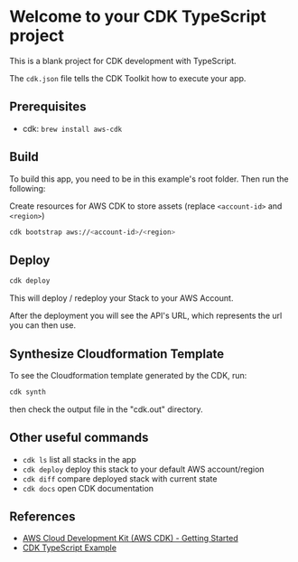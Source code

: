# Welcome to your CDK TypeScript project

This is a blank project for CDK development with TypeScript.

The `cdk.json` file tells the CDK Toolkit how to execute your app.

## Prerequisites

* cdk: `brew install aws-cdk`

## Build

To build this app, you need to be in this example's root folder. Then run the following:

Create resources for AWS CDK to store assets (replace `<account-id>` and `<region>`)

```sh
cdk bootstrap aws://<account-id>/<region>
```

## Deploy

```sh
cdk deploy
```

This will deploy / redeploy your Stack to your AWS Account.

After the deployment you will see the API's URL, which represents the url you can then use.

## Synthesize Cloudformation Template

To see the Cloudformation template generated by the CDK, run:

```sh
cdk synth
```

then check the output file in the "cdk.out" directory.

## Other useful commands

* `cdk ls`          list all stacks in the app
* `cdk deploy`      deploy this stack to your default AWS account/region
* `cdk diff`        compare deployed stack with current state
* `cdk docs`        open CDK documentation

## References

* [AWS Cloud Development Kit (AWS CDK) - Getting Started](https://docs.aws.amazon.com/cdk/latest/guide/getting_started.html)
* [CDK TypeScript Example](https://github.com/aws-samples/aws-cdk-examples/tree/0342729d5fb380064146a8bb38531fcc00ae6972/typescript)
